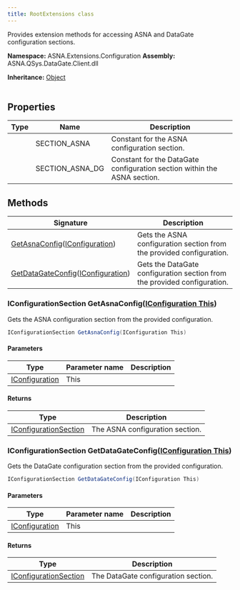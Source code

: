 ```yaml
---
title: RootExtensions class
---
```


Provides extension methods for accessing ASNA and DataGate configuration sections.

**Namespace:** ASNA.Extensions.Configuration
**Assembly:** ASNA.QSys.DataGate.Client.dll

**Inheritance:** [Object](https://docs.microsoft.com/en-us/dotnet/api/system.object)
<br>
<br>

## Properties

| Type | Name | Description
| --- | --- | --- 
|  | SECTION_ASNA | Constant for the ASNA configuration section. |
|  | SECTION_ASNA_DG | Constant for the DataGate configuration section within the ASNA section. |

## Methods

| Signature | Description |
| --- | --- |
| [GetAsnaConfig](#getasnaconfig-iconfiguration-)([IConfiguration](https://learn.microsoft.com/en-us/dotnet/api/microsoft.extensions.configuration.iconfiguration?view=net-8.0)) | Gets the ASNA configuration section from the provided configuration.
| [GetDataGateConfig](#getdatagateconfig-iconfiguration-)([IConfiguration](https://learn.microsoft.com/en-us/dotnet/api/microsoft.extensions.configuration.iconfiguration?view=net-8.0)) | Gets the DataGate configuration section from the provided configuration.

### IConfigurationSection GetAsnaConfig([IConfiguration This](https://learn.microsoft.com/en-us/dotnet/api/microsoft.extensions.configuration.iconfiguration?view=net-8.0))

Gets the ASNA configuration section from the provided configuration.

```cs
IConfigurationSection GetAsnaConfig(IConfiguration This)
```

#### Parameters

| Type | Parameter name | Description
| --- | --- | ---
| [IConfiguration](https://learn.microsoft.com/en-us/dotnet/api/microsoft.extensions.configuration.iconfiguration?view=net-8.0) | This | 

#### Returns

| Type | Description
| --- | ---
| [IConfigurationSection](https://learn.microsoft.com/en-us/dotnet/api/microsoft.extensions.configuration.iconfigurationsection?view=net-8.0) | The ASNA configuration section.

### IConfigurationSection GetDataGateConfig([IConfiguration This](https://learn.microsoft.com/en-us/dotnet/api/microsoft.extensions.configuration.iconfiguration?view=net-8.0))

Gets the DataGate configuration section from the provided configuration.

```cs
IConfigurationSection GetDataGateConfig(IConfiguration This)
```

#### Parameters

| Type | Parameter name | Description
| --- | --- | ---
| [IConfiguration](https://learn.microsoft.com/en-us/dotnet/api/microsoft.extensions.configuration.iconfiguration?view=net-8.0) | This | 

#### Returns

| Type | Description
| --- | ---
| [IConfigurationSection](https://learn.microsoft.com/en-us/dotnet/api/microsoft.extensions.configuration.iconfigurationsection?view=net-8.0) | The DataGate configuration section.
